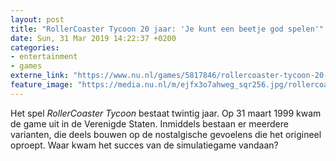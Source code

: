 ```yaml
---
layout: post
title: "RollerCoaster Tycoon 20 jaar: 'Je kunt een beetje god spelen'"
date: Sun, 31 Mar 2019 14:22:37 +0200
categories: 
- entertainment 
- games 
externe_link: "https://www.nu.nl/games/5817846/rollercoaster-tycoon-20-jaar-je-kunt-een-beetje-god-spelen.html"
feature_image: "https://media.nu.nl/m/ejfx3o7ahweg_sqr256.jpg/rollercoaster-tycoon-20-jaar-je-kunt-een-beetje-god-spelen.jpg"
---
```


Het spel <em>RollerCoaster Tycoon</em> bestaat twintig jaar. Op 31 maart 1999 kwam de game uit in de Verenigde Staten. Inmiddels bestaan er meerdere varianten, die deels bouwen op de nostalgische gevoelens die het origineel oproept. Waar kwam het succes van de simulatiegame vandaan?

